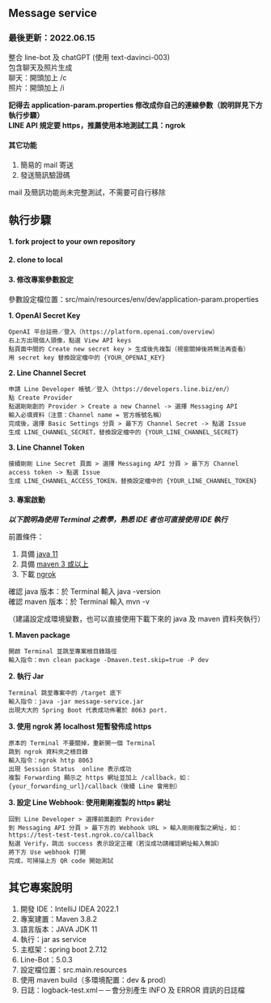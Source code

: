## Message service

### 最後更新：2022.06.15

整合 line-bot 及 chatGPT (使用 text-davinci-003)  
包含聊天及照片生成  
聊天：開頭加上 /c  
照片：開頭加上 /i  
  
**記得去 application-param.properties 修改成你自己的連線參數（說明詳見下方執行步驟）**  
**LINE API 規定要 https，推薦使用本地測試工具：ngrok**

#### 其它功能
1. 簡易的 mail 寄送
2. 發送簡訊驗證碼 

mail 及簡訊功能尚未完整測試，不需要可自行移除

## 執行步驟

#### 1. fork project to your own repository
#### 2. clone to local
#### 3. 修改專案參數設定

參數設定檔位置：src/main/resources/env/dev/application-param.properties

**1. OpenAI Secret Key**

	OpenAI 平台註冊／登入（https://platform.openai.com/overview）
	右上方出現個人頭像，點選 View API keys
	點頁面中間的 Create new secret key > 生成後先複製（視窗關掉後將無法再查看）
	用 secret key 替換設定檔中的 {YOUR_OPENAI_KEY}

**2. Line Channel Secret**

	申請 Line Developer 帳號／登入（https://developers.line.biz/en/）
	點 Create Provider
	點選剛剛創的 Provider > Create a new Channel -> 選擇 Messaging API
	輸入必填資料（注意：Channel name = 官方帳號名稱）
	完成後，選擇 Basic Settings 分頁 > 最下方 Channel Secret -> 點選 Issue
	生成 LINE_CHANNEL_SECRET，替換設定檔中的 {YOUR_LINE_CHANNEL_SECRET}

**3. Line Channel Token**

	接續剛剛 Line Secret 頁面 > 選擇 Messaging API 分頁 > 最下方 Channel access token -> 點選 Issue
	生成 LINE_CHANNEL_ACCESS_TOKEN，替換設定檔中的 {YOUR_LINE_CHANNEL_TOKEN}

#### 3. 專案啟動

**_以下說明為使用 Terminal 之教學，熟悉 IDE 者也可直接使用 IDE 執行_**

前置條件：
1. 具備 <a href="https://www.oracle.com/tw/java/technologies/javase/jdk11-archive-downloads.html">java 11</a>
2. 具備 <a href=https://maven.apache.org/download.cgi>maven 3 或以上</a>
3. 下載 <a href="https://ngrok.com/">ngrok</a>

確認 java 版本：於 Terminal 輸入 java -version  
確認 maven 版本：於 Terminal 輸入 mvn -v  
  
（建議設定成環境變數，也可以直接使用下載下來的 java 及 maven 資料夾執行）

**1. Maven package**

	開啟 Terminal 並跳至專案根目錄路徑
	輸入指令：mvn clean package -Dmaven.test.skip=true -P dev

**2. 執行 Jar**

	Terminal 跳至專案中的 /target 底下
	輸入指令：java -jar message-service.jar
	出現大大的 Spring Boot 代表成功佈署於 8063 port.

**3. 使用 ngrok 將 localhost 短暫發佈成 https**

	原本的 Terminal 不要關掉，重新開一個 Terminal
	跳到 ngrok 資料夾之根目錄
	輸入指令：ngrok http 8063
	出現 Session Status  online 表示成功
	複製 Forwarding 顯示之 https 網址並加上 /callback，如：{your_forwarding_url}/callback（後續 Line 會用到）

**3. 設定 Line Webhook: 使用剛剛複製的 https 網址**

	回到 Line Developer > 選擇前面創的 Provider
	到 Messaging API 分頁 > 最下方的 Webhook URL > 輸入剛剛複製之網址，如：https://test-test-test.ngrok.co/callback
	點選 Verify，跳出 success 表示設定正確（若沒成功請確認網址輸入無誤）
	將下方 Use webhook 打開
	完成，可掃描上方 QR code 開始測試

## 其它專案說明

1. 開發 IDE：IntelliJ IDEA 2022.1
2. 專案建置：Maven 3.8.2
3. 語言版本：JAVA JDK 11
4. 執行：jar as service
5. 主框架：spring boot 2.7.12
6. Line-Bot：5.0.3 
7. 設定檔位置：src.main.resources 
8. 使用 maven build（多環境配置：dev & prod） 
9. 日誌：logback-test.xml－－會分別產生 INFO 及 ERROR 資訊的日誌檔
